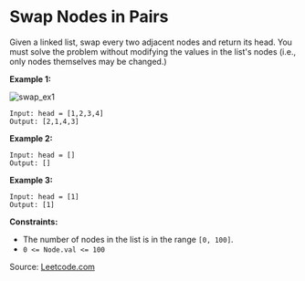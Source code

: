 # Swap Nodes in Pairs

Given a linked list, swap every two adjacent nodes and return its head. You must solve the problem without modifying the values in the list's nodes (i.e., only nodes themselves may be changed.)

 

**Example 1:**

![swap_ex1](https://user-images.githubusercontent.com/51165242/236316681-099be525-01fc-440e-b304-0e69ff26b52c.jpg)

```
Input: head = [1,2,3,4]
Output: [2,1,4,3]
```

**Example 2:**
```
Input: head = []
Output: []
```

**Example 3:**
```
Input: head = [1]
Output: [1]
```

**Constraints:**

- The number of nodes in the list is in the range `[0, 100]`.
- `0 <= Node.val <= 100`

Source: [Leetcode.com](https://leetcode.com/explore/learn/card/recursion-i/250/principle-of-recursion/1681/)

 

